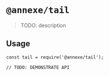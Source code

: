 # `@annexe/tail`

> TODO: description

## Usage

```
const tail = require('@annexe/tail');

// TODO: DEMONSTRATE API
```
